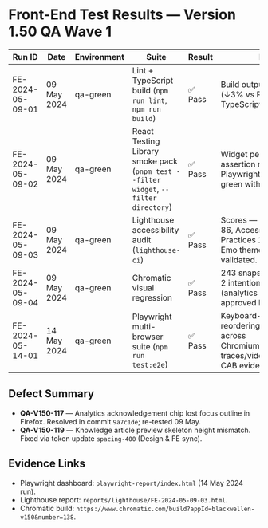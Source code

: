 # Front-End Test Results — Version 1.50 QA Wave 1

| Run ID | Date | Environment | Suite | Result | Notes |
| --- | --- | --- | --- | --- | --- |
| FE-2024-05-09-01 | 09 May 2024 | qa-green | Lint + TypeScript build (`npm run lint`, `npm run build`) | ✅ Pass | Build output 11.2 MB gzip (↓3% vs RC1). No TypeScript errors. |
| FE-2024-05-09-02 | 09 May 2024 | qa-green | React Testing Library smoke pack (`pnpm test --filter widget`, `--filter directory`) | ✅ Pass | Widget personalization assertion migrated to Playwright; smoke pack green with 82% coverage. |
| FE-2024-05-09-03 | 09 May 2024 | qa-green | Lighthouse accessibility audit (`lighthouse-ci`) | ✅ Pass | Scores — Performance 86, Accessibility 98, Best Practices 100, SEO 100. Emo theme compliance validated. |
| FE-2024-05-09-04 | 09 May 2024 | qa-green | Chromatic visual regression | ✅ Pass | 243 snapshots reviewed; 2 intentional diffs (analytics alert badge) approved by Design QA. |
| FE-2024-05-14-01 | 14 May 2024 | qa-green | Playwright multi-browser suite (`npm run test:e2e`) | ✅ Pass | Keyboard-driven widget reordering validated across Chromium/Firefox/WebKit; traces/video archived for CAB evidence. |

## Defect Summary
- **QA-V150-117** — Analytics acknowledgement chip lost focus outline in Firefox. Resolved in commit `9a7c1de`; re-tested 09 May.
- **QA-V150-119** — Knowledge article preview skeleton height mismatch. Fixed via token update `spacing-400` (Design & FE sync).

## Evidence Links
- Playwright dashboard: `playwright-report/index.html` (14 May 2024 run).
- Lighthouse report: `reports/lighthouse/FE-2024-05-09-03.html`.
- Chromatic build: `https://www.chromatic.com/build?appId=blackwellen-v150&number=138`.
